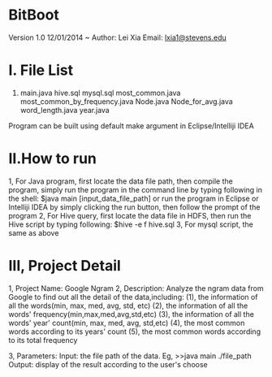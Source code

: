 BitBoot
=======
Version 1.0 12/01/2014 ~
Author: Lei Xia
Email: lxia1@stevens.edu

I. File List
============
1. main.java
hive.sql
mysql.sql
most_common.java
most_common_by_frequency.java
Node.java
Node_for_avg.java
word_length.java
year.java

Program can be built using default make argument in Eclipse/Intelliji IDEA

II.How to run
=============
1, For Java program, first locate the data file path, then compile the program,
simply run the program in the command line by typing following in the shell:
$java main [input_data_file_path]
or run the program in Eclipse or Intelliji IDEA by simply clicking the run button, then
follow the prompt of the program
2, For Hive query, first locate the data file in HDFS, then run the Hive script by
typing following:
$hive -e f hive.sql
3, For mysql script, the same as above

III, Project Detail
===================
1, Project Name: Google Ngram
2, Description: Analyze the ngram data from Google to find out all the detail of the data,including:
  (1), the information of all the words(min, max, med, avg, std, etc)
  (2), the information of all the words' frequency(min,max,med,avg,std,etc)
  (3), the information of all the words' year' count(min, max, med, avg, std,etc)
  (4), the most common words according to its years' count
  (5), the most common words according to its total frequency

3, Parameters:
Input: the file path of the data. Eg, >>java main ./file_path
Output: display of the result according to the user's choose

